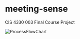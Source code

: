 # meeting-sense
CIS 4330 003 Final Course Project

![ProcessFlowChart](https://github.com/rabernethy/meeting-sense/blob/main/img/ProcessingChart.jpg)
